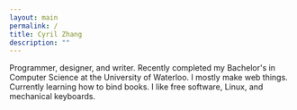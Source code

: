 ```yaml
---
layout: main
permalink: /
title: Cyril Zhang
description: ""
---
```

Programmer, designer, and writer. Recently completed my Bachelor's in Computer Science at the University of Waterloo. I mostly make web things. Currently learning how to bind books. I like free software, Linux, and mechanical keyboards.
